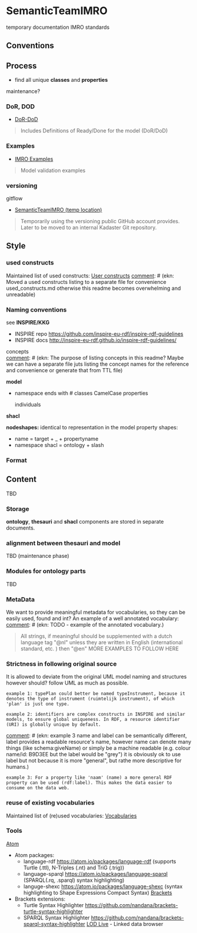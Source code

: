 # SemanticTeamIMRO
temporary documentation IMRO standards

## Conventions

## Process

- find all unique **classes** and **properties**
<include short description of our process>

maintenance?

### DoR, DOD
- [DoR-DoD](DoR-DoD.md)
> Includes Definitions of Ready/Done for the model (DoR/DoD)

### Examples
- [IMRO Examples](examples)
> Model validation examples

### versioning
gitflow
- [SemanticTeamIMRO (temp location)](https://github.com/BakkerJesse/SemanticTeamIMRO)
> Temporarily using the versioning public GitHub account provides. Later to be moved to an internal Kadaster Git repository.


## Style

### used constructs
Maintained list of used constructs: [User constructs](used_constructs.md)
[comment]: # (ekn: Moved a used constructs listing to a separate file for convenience used_constructs.md otherwise this readme becomes overwhelming and unreadable)

### Naming conventions
see **INSPIRE/KKG**
* INSPIRE repo <https://github.com/inspire-eu-rdf/inspire-rdf-guidelines>
* INSPIRE docs <http://inspire-eu-rdf.github.io/inspire-rdf-guidelines/>

concepts        
[comment]: # (ekn: The purpose of listing concepts in this readme? Maybe we can have a separate file juts listing the concept names for the reference and convenience or generate that from TTL file)

**model**
- namespace ends with #
  classes
    CamelCase
  properties

  individuals

**shacl**

**nodeshapes:**
  identical to representation in the model
property shapes:
- name = target + _ + propertyname
- namespace shacl  = ontology + slash


### Format

## Content
TBD

### Storage
**ontology**, **thesauri** and **shacl** components are stored in separate documents.

### alignment between thesauri and model
TBD (maintenance phase)

### Modules for ontology parts
TBD

### MetaData
We want to provide meaningful metadata for vocabularies, so they can be easily used, found and int?
An example of a well annotated vocabulary:
[comment]: # (ekn: TODO - example of the annotated vocabulary.)

> All strings, if meaningful should be supplemented with a dutch language tag "@nl" unless they are written in English (international standard, etc. ) then "@en"
> MORE EXAMPLES TO FOLLOW HERE

### Strictness in following original source
It is allowed to deviate from the original UML model naming and structures however should? follow UML as much as possible.

```
example 1: typePlan could better be named typeInstrument, because it denotes the type of instrument (ruimtelijk instrument), of which 'plan' is just one type.
```
[comment]: # (ekn: example 2 has very little to do with the model, the point is that URIs are unique and this is a semantic model.)
```
example 2: identifiers are complex constructs in INSPIRE and similar models, to ensure global uniqueness. In RDF, a resource identifier (URI) is globally unique by default.
```
[comment]: # (ekn: example 3 name and label can be semantically different, label provides a readable resource's name, however name can denote many things (like schema:giveName) or simply be a machine readable (e.g. colour name/id: B9D3EE but the label would be "grey") it is obviously ok to use label but not because it is more "general", but rathe more descriptive for humans.)
```
example 3: For a property like 'naam' (name) a more general RDF property can be used (rdf:label). This makes the data easier to consume on the data web.
```
### reuse of existing vocabularies
Maintained list of (re)used vocabularies: [Vocabularies](vocabularies.md)

### Tools
[Atom](https://atom.io/)
- Atom packages:
  * language-rdf https://atom.io/packages/language-rdf (supports Turtle (.ttl), N-Triples (.nt) and TriG (.trig))
  * language-sparql https://atom.io/packages/language-sparql (SPARQL(.rq, .sparql) syntax highlighting)
  * languge-shexc https://atom.io/packages/language-shexc (syntax highlighting to Shape Expressions Compact Syntax)
[Brackets](http://brackets.io/)
- Brackets extensions:
  * Turtle Syntax Highlighter https://github.com/nandana/brackets-turtle-syntax-highlighter
  * SPARQL Syntax Highlighter https://github.com/nandana/brackets-sparql-syntax-highlighter
[LOD Live](http://en.lodlive.it/) - Linked data browser
